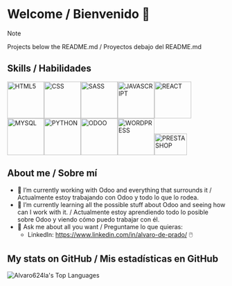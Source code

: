 # Welcome / Bienvenido 👋
> [!NOTE]
> Projects below the README.md / Proyectos debajo del README.md

## Skills / Habilidades
<!--
<img src="https://www.vectorlogo.zone/logos/w3_html5/w3_html5-ar21.svg" alt="HTML5" width="100"/><img src="https://www.vectorlogo.zone/logos/w3_css/w3_css-ar21.svg" alt="CSS" width="100"/><img src="https://www.vectorlogo.zone/logos/sass-lang/sass-lang-ar21.svg" alt="SASS" width="100"/><img src="https://www.vectorlogo.zone/logos/javascript/javascript-ar21.svg" alt="JAVASCRIPT" width="100"/><img src="https://www.vectorlogo.zone/logos/reactjs/reactjs-ar21.svg" alt="REACT" width="100"/><img src="https://www.vectorlogo.zone/logos/mysql/mysql-ar21.svg" alt="MYSQL" width="100"/><img src="https://www.vectorlogo.zone/logos/python/python-ar21.svg" alt="PYTHON" width="100"/><img src="https://seeklogo.com/images/O/odoo-logo-A4215760E7-seeklogo.com.png" alt="ODOO" width="100"/><img src="https://www.vectorlogo.zone/logos/wordpress/wordpress-ar21.svg" alt="WORDPRESS" width="100"/><img src="https://vectorwiki.com/images/hksJN__prestashop.svg" alt="PRESTASHOP" width="100" height="60"/>
-->
<img src="https://www.vectorlogo.zone/logos/w3_html5/w3_html5-ar21.svg" alt="HTML5" width="85"/><img src="https://www.vectorlogo.zone/logos/w3_css/w3_css-ar21.svg" alt="CSS" width="85"/><img src="https://www.vectorlogo.zone/logos/sass-lang/sass-lang-ar21.svg" alt="SASS" width="85"/><img src="https://www.vectorlogo.zone/logos/javascript/javascript-ar21.svg" alt="JAVASCRIPT" width="85"/><img src="https://www.vectorlogo.zone/logos/reactjs/reactjs-ar21.svg" alt="REACT" width="85"/><img src="https://www.vectorlogo.zone/logos/mysql/mysql-ar21.svg" alt="MYSQL" width="85"/><img src="https://www.vectorlogo.zone/logos/python/python-ar21.svg" alt="PYTHON" width="85"/><img src="https://seeklogo.com/images/O/odoo-logo-A4215760E7-seeklogo.com.png" alt="ODOO" width="85"/><img src="https://www.vectorlogo.zone/logos/wordpress/wordpress-ar21.svg" alt="WORDPRESS" width="85"/><img src="https://vectorwiki.com/images/hksJN__prestashop.svg" alt="PRESTASHOP" width="75" height="50"/>

## About me / Sobre mí
- 🔭 I’m currently working with Odoo and everything that surrounds it / Actualmente estoy trabajando con Odoo y todo lo que lo rodea.
- 🌱 I’m currently learning all the possible stuff about Odoo and seeing how can I work with it. / Actualmente estoy aprendiendo todo lo posible sobre Odoo y viendo cómo puedo trabajar con él.
- 💬 Ask me about all you want / Preguntame lo que quieras:
  - LinkedIn: https://www.linkedin.com/in/alvaro-de-prado/ 🖱️

## My stats on GitHub / Mis estadísticas en GitHub
![Alvaro624la's Top Languages](https://github-readme-stats.vercel.app/api/top-langs/?username=Alvaro624la&theme=vue-dark&show_icons=true&hide_border=true&layout=compact)

<!--
![MARSFOREVER472's Stats](https://github-readme-stats.vercel.app/api?username=Alvaro624la&theme=vue-dark&show_icons=true&hide_border=true&count_private=true)
![MARSFOREVER472's Streak](https://github-readme-streak-stats.herokuapp.com/?user=Alvaro624la&theme=vue-dark&hide_border=true)
-->


<!--
# A first-level heading
## A second-level heading
### A third-level heading

**Alvaro624la/Alvaro624la** is a ✨ _special_ ✨ repository because its `README.md` (this file) appears on your GitHub profile.

Here are some ideas to get you started:


- 👯 I’m looking to collaborate on ...
- 🤔 I’m looking for help with ...
-
- 📫 How to reach me: ...
- 😄 Pronouns: ...
- ⚡ Fun fact: ...

Some basic Git commands are:
```
git status
git add
git commit
```

> Text that is a quote
-->
